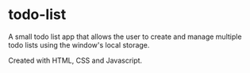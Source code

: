 # todo-list
A small todo list app that allows the user to create and manage multiple todo lists using the window's local storage. 

Created with HTML, CSS and Javascript.




